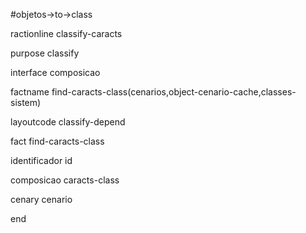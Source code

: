 #objetos->to->class

ractionline classify-caracts
 purpose classify
 interface composicao
 factname find-caracts-class(cenarios,object-cenario-cache,classes-sistem)
 layoutcode classify-depend

 fact find-caracts-class
  identificador id
  composicao caracts-class
  cenary cenario
end
